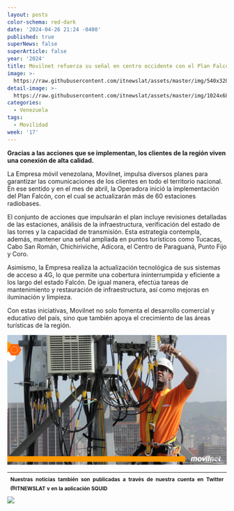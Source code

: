 ```yaml
---
layout: posts
color-schema: red-dark
date: '2024-04-26 21:24 -0400'
published: true
superNews: false
superArticle: false
year: '2024'
title: Movilnet refuerza su señal en centro occidente con el Plan Falcón
image: >-
  https://raw.githubusercontent.com/itnewslat/assets/master/img/540x320/Movilnet-Antena-p.jpg
detail-image: >-
  https://raw.githubusercontent.com/itnewslat/assets/master/img/1024x680/Movilnet-Antena-g.jpg
categories:
  - Venezuela
tags:
  - Movilidad
week: '17'
---
```

**Gracias a las acciones que se implementan, los clientes de la región viven una conexión de alta calidad.**

La Empresa móvil venezolana, Movilnet, impulsa diversos planes para garantizar las comunicaciones de los clientes en todo el territorio nacional. En ese sentido y en el mes de abril, la Operadora inició la implementación del Plan Falcón, con el cual se actualizarán más de 60 estaciones radiobases.

El conjunto de acciones que impulsarán el plan incluye revisiones detalladas de las estaciones, análisis de la infraestructura, verificación del estado de las torres y la capacidad de transmisión. Esta estrategia contempla, además, mantener una señal ampliada en puntos turísticos como Tucacas, Cabo San Román, Chichiriviche, Adícora, el Centro de Paraguaná, Punto Fijo y Coro.

Asimismo, la Empresa realiza la actualización tecnológica de sus sistemas de acceso a 4G, lo que permite una cobertura ininterrumpida y eficiente a los largo del estado Falcón. De igual manera, efectúa tareas de mantenimiento y restauración de infraestructura, así como mejoras en iluminación y limpieza.

Con estas iniciativas, Movilnet no solo fomenta el desarrollo comercial y educativo del país, sino que también apoya el crecimiento de las áreas turísticas de la región.

![](https://raw.githubusercontent.com/itnewslat/assets/master/img/540x320/Movilnet-Antena-p.jpg)

<table style="height: 42px;" width="569">
<tbody>
<tr>
<td style="text-align: justify;"><sub><strong>Nuestras noticias también son publicadas a través de nuestra cuenta en Twitter <a href="https://twitter.com/itnewslat?lang=es">@ITNEWSLAT</a> y en la aplicación <a href="https://squidapp.co/en/">SQUID</a></strong></sub></td>
</tr>
</tbody>
</table>

<img src="https://tracker.metricool.com/c3po.jpg?hash=56f88a41e39ab42c063cc51676587a04"/>
